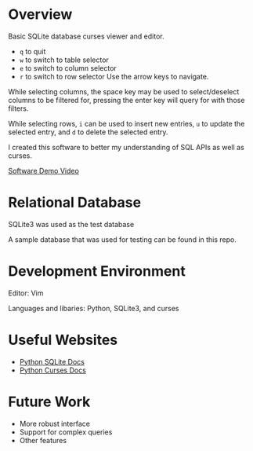 # Overview

Basic SQLite database curses viewer and editor.
* `q` to quit
* `w` to switch to table selector
* `e` to switch to column selector
* `r` to switch to row selector
Use the arrow keys to navigate.

While selecting columns, the space key may be used to select/deselect columns to be filtered for, pressing the enter key will query for with those filters.

While selecting rows, `i` can be used to insert new entries, `u` to update the selected entry, and `d` to delete the selected entry.

I created this software to better my understanding of SQL APIs as well as curses.

[Software Demo Video](https://youtu.be/jwp5bSwuYMQ)

# Relational Database

SQLite3 was used as the test database

A sample database that was used for testing can be found in this repo.

# Development Environment

Editor: Vim

Languages and libaries: Python, SQLite3, and curses

# Useful Websites

* [Python SQLite Docs](https://docs.python.org/3/library/sqlite3.html)
* [Python Curses Docs](https://docs.python.org/3/howto/curses.html)

# Future Work

* More robust interface
* Support for complex queries
* Other features
